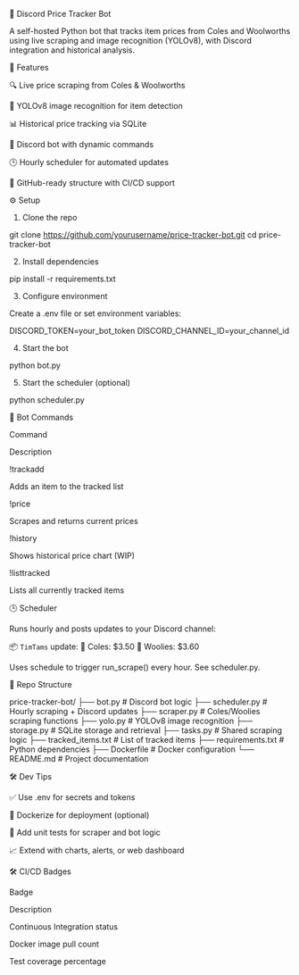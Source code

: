 🛒 Discord Price Tracker Bot

A self-hosted Python bot that tracks item prices from Coles and Woolworths using live scraping and image recognition (YOLOv8), with Discord integration and historical analysis.

🚀 Features

🔍 Live price scraping from Coles & Woolworths

🧠 YOLOv8 image recognition for item detection

📊 Historical price tracking via SQLite

💬 Discord bot with dynamic commands

🕒 Hourly scheduler for automated updates

📁 GitHub-ready structure with CI/CD support

⚙️ Setup

1. Clone the repo

git clone https://github.com/yourusername/price-tracker-bot.git
cd price-tracker-bot

2. Install dependencies

pip install -r requirements.txt

3. Configure environment

Create a .env file or set environment variables:

DISCORD_TOKEN=your_bot_token
DISCORD_CHANNEL_ID=your_channel_id

4. Start the bot

python bot.py

5. Start the scheduler (optional)

python scheduler.py

💬 Bot Commands

Command

Description

!trackadd <item>

Adds an item to the tracked list

!price <item>

Scrapes and returns current prices

!history <item>

Shows historical price chart (WIP)

!listtracked

Lists all currently tracked items

🕒 Scheduler

Runs hourly and posts updates to your Discord channel:

📦 `TimTams` update:
🏪 Coles: $3.50
🏬 Woolies: $3.60

Uses schedule to trigger run_scrape() every hour. See scheduler.py.

📁 Repo Structure

price-tracker-bot/
├── bot.py               # Discord bot logic
├── scheduler.py         # Hourly scraping + Discord updates
├── scraper.py           # Coles/Woolies scraping functions
├── yolo.py              # YOLOv8 image recognition
├── storage.py           # SQLite storage and retrieval
├── tasks.py             # Shared scraping logic
├── tracked_items.txt    # List of tracked items
├── requirements.txt     # Python dependencies
├── Dockerfile           # Docker configuration
└── README.md            # Project documentation

🛠️ Dev Tips

✅ Use .env for secrets and tokens

🐳 Dockerize for deployment (optional)

🧪 Add unit tests for scraper and bot logic

📈 Extend with charts, alerts, or web dashboard

🛠️ CI/CD Badges

Badge

Description



Continuous Integration status



Docker image pull count



Test coverage percentage

